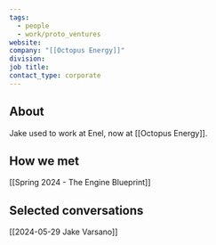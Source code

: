 ```yaml
---
tags:
  - people
  - work/proto_ventures
website: 
company: "[[Octopus Energy]]"
division: 
job title: 
contact_type: corporate
---
```

## About
Jake used to work at Enel, now at [[Octopus Energy]].

## How we met
[[Spring 2024 - The Engine Blueprint]]

## Selected conversations
[[2024-05-29 Jake Varsano]]